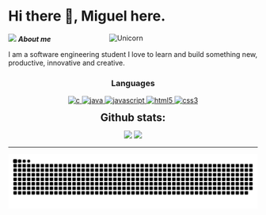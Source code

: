 # Hi there 👋, Miguel here. 

<!--
**Bhargavi-hash/Bhargavi-hash** is a ✨ _special_ ✨ repository because its `README.md` (this file) appears on your GitHub profile.
-->

<img align="right" width=300px alt="Unicorn" src="https://media3.giphy.com/media/v1.Y2lkPTc5MGI3NjExeXR3ajVha3hob2tmaXcxaTRpZGd0aDgyMGlva21zZG1qcjJidWRsbiZlcD12MV9pbnRlcm5hbF9naWZfYnlfaWQmY3Q9Zw/ToMjGpNuOksUiclTp4c/giphy.gif" />

<img src="https://media.giphy.com/media/ObNTw8Uzwy6KQ/giphy.gif" width="30px">&nbsp;***About me***

I am a software engineering student
I love to learn and build something new, productive, innovative and creative.


<h3 align="center">Languages</h3>
<p align="center">
  <a href="https://www.cprogramming.com/" target="_blank"> 
    <img src="https://img.shields.io/badge/C%20programming-A8B9CC.svg?style=for-the-badge&logo=c&logoColor=white"
      alt="c"/>
  </a>
  <a href="https://www.java.com" target="_blank"> 
    <img src="https://img.shields.io/badge/Java-007396.svg?style=for-the-badge&logo=java&logoColor=white" 
      alt="java"/> 
  </a>
  <a href="https://developer.mozilla.org/en-US/docs/Web/JavaScript" target="_blank"> 
    <img src="https://img.shields.io/badge/Javascript-F7DF1E.svg?style=for-the-badge&logo=javascript&logoColor=black"
      alt="javascript"/> 
  </a>
  <a href="https://www.w3.org/html/" target="_blank"> 
    <img src="https://img.shields.io/badge/html-E34F26.svg?style=for-the-badge&logo=html5&logoColor=white"
      alt="html5"/> 
  </a>
  <a href="https://www.w3schools.com/css/" target="_blank">
    <img src="https://img.shields.io/badge/css-1572B6.svg?style=for-the-badge&logo=css3&logoColor=white"
      alt="css3"/>
  </a>

</p>


<div align="center">
<h2 align="center" style="margin: 5px 10px;">Github stats:</h2> 

[![](https://github-readme-stats.vercel.app/api?username=PatracaMiguel&show_icons=true&theme=tokyonight&hide_border=true&locale=en)](https://github.com/PatracaMiguel)
[![](https://github-readme-streak-stats.herokuapp.com/?user=PatracaMiguel&theme=material-palenight)](https://github.com/PatracaMiguel)
</div>

----

<p align="center">
  <img src="https://raw.githubusercontent.com/Platane/snk/output/github-contribution-grid-snake.svg" alt="example" />
</p>
